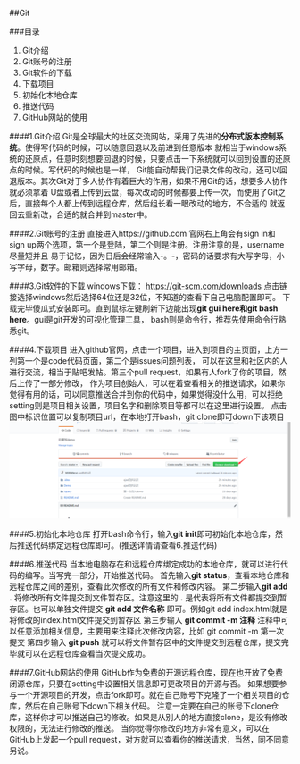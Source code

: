 ##Git

###目录
1. Git介绍 
2. Git账号的注册
3. Git软件的下载
4. 下载项目
5. 初始化本地仓库
6. 推送代码
7. GitHub网站的使用

####1.Git介绍
Git是全球最大的社区交流网站，采用了先进的**分布式版本控制系统**。使得写代码的时候，可以随意回退以及前进到任意版本
就相当于windows系统的还原点，任意时刻想要回退的时候，只要点击一下系统就可以回到设置的还原点的时候。写代码的时候也是一样，
Git能自动帮我们记录文件的改动，还可以回退版本。其次Git对于多人协作有着巨大的作用，如果不用Git的话，想要多人协作就必须拿着
U盘或者上传到云盘，每次改动的时候都要上传一次，而使用了Git之后，直接每个人都上传到远程仓库，然后组长看一眼改动的地方，不合适的
就返回去重新改，合适的就合并到master中。

####2.Git账号的注册
直接进入https://github.com 官网右上角会有sign in和sign up两个选项，第一个是登陆，第二个则是注册。注册注意的是，username尽量短并且
易于记忆，因为日后会经常输入-。-，密码的话要求有大写字母，小写字母，数字。邮箱则选择常用邮箱。

####3.Git软件的下载
windows下载：
https://git-scm.com/downloads 点击链接选择windows然后选择64位还是32位，不知道的查看下自己电脑配置即可。
下载完毕傻瓜式安装即可。直到鼠标左键刷新下边能出现**git gui here和git bash here**。gui是git开发的可视化管理工具，
bash则是命令行，推荐先使用命令行熟悉git。

####4.下载项目
进入github官网，点击一个项目，进入到项目的主页面，上方一列第一个是code代码页面，第二个是issues问题列表，
可以在这里和社区内的人进行交流，相当于贴吧发帖。第三个pull request，如果有人fork了你的项目，然后上传了一部分修改，
作为项目创始人，可以在着查看相关的推送请求，如果你觉得有用的话，可以同意推送合并到你的代码中，如果觉得没什么用，可以拒绝
setting则是项目相关设置，项目名字和删除项目等都可以在这里进行设置。
点击图中标识位置可以复制项目url，在本地打开bash，git clone即可down下该项目
![git下载项目](./git1.png)

####5.初始化本地仓库
打开bash命令行，输入**git init**即可初始化本地仓库，然后推送代码绑定远程仓库即可。(推送详情请查看6.推送代码)

####6.推送代码
当本地电脑存在和远程仓库绑定成功的本地仓库，就可以进行代码的编写。当写完一部分，开始推送代码。
首先输入**git status**，查看本地仓库和远程仓库之间的差别，查看此次修改的所有文件和修改内容。
第二步输入**git add .** 将修改所有文件提交到文件暂存区。注意这里的 **.** 是代表将所有文件都提交到暂存区。也可以单独文件提交
 **git add 文件名称** 即可。例如git add index.html就是将修改的index.html文件提交到暂存区
 第三步输入 **git commit -m 注释** 注释中可以任意添加相关信息，主要用来注释此次修改内容，比如 git commit -m 第一次提交
 第四步输入 **git push** 就可以将文件暂存区中的文件提交到远程仓库，提交完毕就可以在远程仓库查看当次提交成功。
 
 ####7.GitHub网站的使用
 GitHub作为免费的开源远程仓库，现在也开放了免费闭源仓库，只要在setting中设置相关信息即可更改项目的开源与否。
 如果想要参与一个开源项目的开发，点击fork即可。就在自己账号下克隆了一个相关项目的仓库，然后在自己账号下down下相关代码。
 注意一定要在自己的账号下clone仓库，这样你才可以推送自己的修改。如果是从别人的地方直接clone，是没有修改权限的，无法进行修改的推送。
 当你觉得你修改的地方非常有意义，可以在GitHub上发起一个pull request，对方就可以查看你的推送请求，当然，同不同意另说。
 